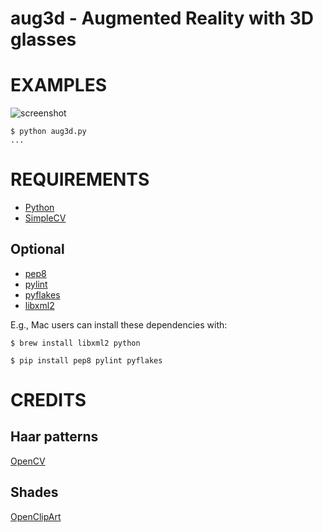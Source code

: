 # aug3d - Augmented Reality with 3D glasses

# EXAMPLES

![screenshot](https://github.com/mcandre/aug3d/raw/master/shot.png)

```
$ python aug3d.py
...
```

# REQUIREMENTS

 * [Python](http://python.org/)
 * [SimpleCV](http://simplecv.org/)

## Optional

* [pep8](https://pypi.python.org/pypi/pep8)
* [pylint](https://pypi.python.org/pypipylint)
* [pyflakes](https://pypi.python.org/pypi/pyflakes)
* [libxml2](http://xmlsoft.org/)

E.g., Mac users can install these dependencies with:

```
$ brew install libxml2 python
```

```
$ pip install pep8 pylint pyflakes
```

# CREDITS

## Haar patterns

[OpenCV](http://opencv.willowgarage.com/wiki/)

## Shades

[OpenClipArt](http://openclipart.org/)

